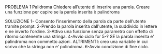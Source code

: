 PROBLEMA 1
Palidroma
Chiedere all’utente di inserire una parola.
Creare una funzione per capire se la parola inserita è palindroma

SOLUZIONE 
1- Consento l'inserimento della parola da parte dell'utente tramite prompt.
2-Prendo la parola inserita dall'utente, la suddivido in lettere e ne inverto l'ordine.
3-Attivo una funzione senza parametro con effetto di ritorno contenente una stringa.
4-Avvio ciclo for
5-? SE la parola inserita e' palindroma non commetto azioni. 
ALTRIMENTI: creo una variabile in cui scrivo che la stringa non e' polindroma.
6-Avvio condizione di fine ciclo.